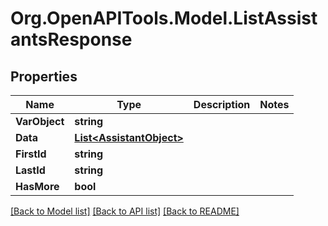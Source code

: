 # Org.OpenAPITools.Model.ListAssistantsResponse

## Properties

Name | Type | Description | Notes
------------ | ------------- | ------------- | -------------
**VarObject** | **string** |  | 
**Data** | [**List&lt;AssistantObject&gt;**](AssistantObject.md) |  | 
**FirstId** | **string** |  | 
**LastId** | **string** |  | 
**HasMore** | **bool** |  | 

[[Back to Model list]](../README.md#documentation-for-models) [[Back to API list]](../README.md#documentation-for-api-endpoints) [[Back to README]](../README.md)

